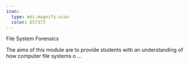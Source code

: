 ```yaml
---
icon:
  type: mdi:magnify-scan
  color: E57373
---
```


File System Forensics

The aims of this module are to provide students with an understanding of how computer file systems o ... 
